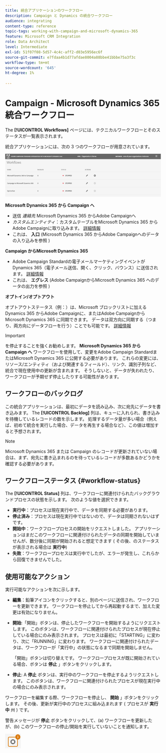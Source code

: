 ```yaml
---
title: 統合アプリケーションのワークフロー
description: Campaign と Dynamics の統合ワークフロー
audience: integrating
content-type: reference
topic-tags: working-with-campaign-and-microsoft-dynamics-365
feature: Microsoft CRM Integration
role: Data Architect
level: Intermediate
exl-id: 51f07f08-5d57-4c4c-aff2-d03e5956ec6f
source-git-commit: e7fdaa4b1d77afdae8004a88bbe41bbbe75a3f3c
workflow-type: tm+mt
source-wordcount: '645'
ht-degree: 1%

---
```


# Campaign - Microsoft Dynamics 365 統合ワークフロー

The **[!UICONTROL Workflows]** ページには、テクニカルワークフローとそのステータスが一覧表示されます。

統合アプリケーションには、次の 3 つのワークフローが用意されています。

![](assets/do-not-localize/d365-to-acs-ui-page-workflows.png)

**Microsoft Dynamics 365 から Campaign へ**
* 送信 *連絡先* Microsoft Dynamics 365 からAdobe Campaignへ
* *カスタムエンティティ*：カスタムテーブルをMicrosoft Dynamics 365 からAdobe Campaignに取り込みます。 [詳細情報](../../integrating/using/d365-acs-using-the-integration.md#data-flows)
* これは、 **入口** (Microsoft Dynamics 365 からAdobe Campaignへのデータの入り込みを参照 )

**Campaign からMicrosoft Dynamics 365**
* Adobe Campaign Standardの電子メールマーケティングイベントが Dynamics 365（電子メール送信、開く、クリック、バウンス）に送信されます。 [詳細情報](../../integrating/using/d365-acs-using-the-integration.md#email-marketing-event-flow)
* これは、 **エグレス** (Adobe CampaignからMicrosoft Dynamics 365 へのデータの出力を参照 )

**オプトイン/オプトアウト**

オプトアウトステータス（例：）は、Microsoft ブロックリストに加える Dynamics 365 からAdobe Campaignに、またはAdobe CampaignからMicrosoft Dynamics 365 に同期できます。 データは双方向に同期する（つまり、両方向にデータフローを行う）ことでも可能です。 [詳細情報](../../integrating/using/d365-acs-self-service-app-data-sync.md#opt-in-out-wf)

>[!IMPORTANT]
>
>を停止することを強くお勧めします。 **Microsoft Dynamics 365 から Campaign へ** ワークフローを使用して、変更をAdobe Campaign StandardまたはMicrosoft Dynamics 365 に公開する必要があります。 これらの変更には、リソース/エンティティ（および関連するフィールド）、リンク、識別子列など、統合で現在使用中の更新が含まれます。 そうしないと、データが失われたり、ワークフローが予期せず停止したりする可能性があります。

## ワークフローのバックログ

この統合アプリケーションは、最初にデータを読み込み、次に宛先にデータを書き込みます。 The **[!UICONTROL Backlog]** 列は、キューに入れられ、書き込みを待機しているレコードの数を示します。 処理するデータ量が多い場合（例えば、初めて統合を実行した場合、データを再生する場合など）、この値は増加すると予想されます。

>[!NOTE]
>Microsoft Dynamics 365 または Campaign のレコードが更新されていない場合は、まず、宛先に書き込まれるのを待っているレコードが多数あるかどうかを確認する必要があります。
>

## ワークフローステータス {#workflow-status}

The **[!UICONTROL Status]** 列は、ワークフローに関連付けられたバックグラウンドプロセスの状態を示します。 次のような値を選択できます。

* **実行中**：プロセスは現在実行中で、データを同期する必要があります。
* **停止済み**：プロセスは現在実行中ではないので、データは同期されないはずです。
* **開始中**：ワークフロープロセスの開始をリクエストしました。 アプリケーションはまだこのワークフローに関連付けられたデータの同期を開始していませんが、数分後に同期が開始されると想定できます ( その後、のステータスが表示される場合は **実行中**)
* **失敗**：ワークフロープロセスは実行中でしたが、エラーが発生し、これらから回復できませんでした。

## 使用可能なアクション

実行可能なアクションを次に示します。

* **編集**：鉛筆アイコンをクリックすると、別のページに送信され、ワークフローを更新できます。 ワークフローを停止してから再起動するまで、加えた変更は有効になりません。

* **開始**:「開始」ボタンは、停止したワークフローを開始するようにリクエストします。 このボタンは、ワークフローに関連付けられたプロセスが現在停止している場合にのみ表示されます。 プロセスは最初に「STARTING」に変わり、次に「RUNNING」に変わります。 ワークフローに関連付けられたデータは、ワークフローが「実行中」の状態になるまで同期を開始しません。

  「開始」ボタンは切り替えです。 ワークフロープロセスが既に開始されている場合、ボタンは **停止** 」ボタンをクリックします。

* **停止**: A **停止** ボタンは、実行中のワークフローを停止するようリクエストします。 このボタンは、ワークフローに関連付けられたプロセスが現在実行中の場合にのみ表示されます。

ワークフローを編集する際、ワークフローを停止し、 **開始** 」ボタンをクリックします。 その後、更新が実行中のプロセスに組み込まれます ( プロセスが **実行中** 州 ) です。

警告メッセージが **停止** ボタンをクリックして、(a) ワークフローを更新したが、(b) このワークフローの停止/開始を実行していないことを通知します。

![](assets/do-not-localize/d365-to-acs-icon-stop-with-changes.png)

